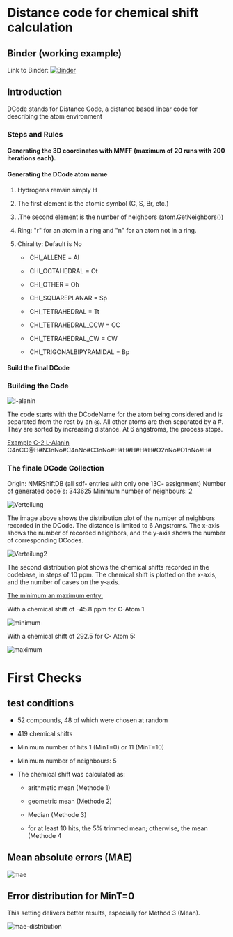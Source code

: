 # Distance code for chemical shift calculation


## Binder (working example)
Link to Binder: 
[![Binder](https://mybinder.org/badge_logo.svg)](https://mybinder.org/v2/gh/steto123/dcode/3c9b86cb2b8d61140bdc2abdc54818e57acedbb2?urlpath=lab%2Ftree%2Fcalc-shift-v.04.ipynb)



## Introduction

DCode stands for Distance Code, a distance based linear code for describing the atom environment

### Steps and Rules

#### Generating the 3D coordinates with MMFF (maximum of 20 runs with 200 iterations each).

#### Generating the DCode atom name

1. Hydrogens remain simply H

2. The first element is the atomic symbol (C, S, Br, etc.)

3. .The second element is the number of neighbors (atom.GetNeighbors())

4. Ring: "r" for an atom in a ring and "n" for an atom not in a ring.

5. Chirality: Default is No
   - ​			CHI_ALLENE = Al

   - ​			CHI_OCTAHEDRAL = Ot

   - ​			CHI_OTHER = Oh

   - ​			CHI_SQUAREPLANAR = Sp

   - ​			CHI_TETRAHEDRAL = Tt

   - ​			CHI_TETRAHEDRAL_CCW = CC

   - ​			CHI_TETRAHEDRAL_CW = CW

   - ​			CHI_TRIGONALBIPYRAMIDAL = Bp


#### Build the final DCode



### Building the Code



![l-alanin](pictures/l-alanin.png)

The code starts with the DCodeName for the atom being considered and is separated from the rest by an @. All other atoms are then separated by a #. They are sorted by increasing distance. At 6 angstroms, the process stops.

<u>Example C-2 L-Alanin</u>
C4nCC@H#N3nNo#C4nNo#C3nNo#H#H#H#H#H#O2nNo#O1nNo#H#



### The finale DCode Collection

Origin: NMRShiftDB (all sdf- entries with only one 13C- assignment)
Number of generated code´s: 343625
Minimum number of neighbours: 2

![Verteilung](pictures/Verteilung.png)



The image above shows the distribution plot of the number of neighbors recorded in the DCode. The distance is limited to 6 Angstroms. The x-axis shows the number of recorded neighbors, and the y-axis shows the number of corresponding DCodes.

![Verteilung2](pictures/Verteilung2.png)

The second distribution plot shows the chemical shifts recorded in the codebase, in steps of 10 ppm.  The chemical shift is plotted on the x-axis, and the number of cases on the y-axis.



<u>The minimum an maximum entry:</u>

With a chemical shift of -45.8 ppm for C-Atom 1

![minimum](pictures/minimum.png)



With a chemical shift of 292.5 for C- Atom 5:

![maximum](pictures/maximum.png)



# First Checks

## test conditions

- 52 compounds, 48 of which were chosen at random

- 419 chemical shifts

- Minimum number of hits 1 (MinT=0) or 11 (MinT=10)

- Minimum number of neighbours: 5 

- The chemical shift was calculated as:

  - arithmetic mean (Methode 1)

  - geometric mean (Methode 2)

  - Median (Methode 3)

  - for at least 10 hits, the 5% trimmed mean; otherwise, the mean (Methode 4

## Mean absolute errors (MAE)

![mae](pictures/mae.png)

## Error distribution for MinT=0

This setting delivers better results, especially for Method 3 (Mean).

![mae-distribution](pictures/mae-distribution.png)
